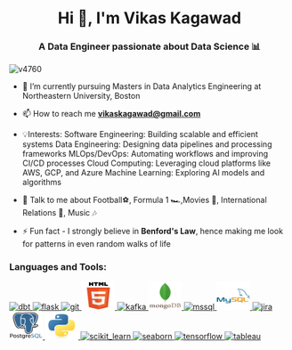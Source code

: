 <h1 align="center">Hi 👋, I'm Vikas Kagawad</h1>
<h3 align="center">A Data Engineer passionate about Data Science 📊</h3>

<p align="left"> <img src="https://komarev.com/ghpvc/?username=v4760&label=Profile%20views&color=0e75b6&style=flat" alt="v4760" /> </p>

- 🌱 I’m currently pursuing Masters in Data Analytics Engineering at Northeastern University, Boston

- 📫 How to reach me **vikaskagawad@gmail.com** 

- 💡Interests:
        Software Engineering: Building scalable and efficient systems
        Data Engineering: Designing data pipelines and processing frameworks
        MLOps/DevOps: Automating workflows and improving CI/CD processes
        Cloud Computing: Leveraging cloud platforms like AWS, GCP, and Azure
        Machine Learning: Exploring AI models and algorithms

- 💬 Talk to me about Football⚽️, Formula 1 🏎️,Movies 🎥, International Relations 📰, Music 🎶

- ⚡ Fun fact - I strongly believe in **Benford's Law**, hence making me look for patterns in even random walks of life

<h3 align="left">Languages and Tools:</h3>
<p align="left"> <a href="https://www.getdbt.com/" target="_blank" rel="noreferrer"> <img title= 'dbt' src="https://logowik.com/content/uploads/images/dbt5596.jpg" alt="dbt" width="60" height="50"/> </a><a href="https://flask.palletsprojects.com/" target="_blank" rel="noreferrer"> <img src="[https://www.vectorlogo.zone/logos/pocoo_flask/pocoo_flask-icon.svg](https://logowik.com/content/uploads/images/flask3998.jpg)" alt="flask" width="60" height="50"/> </a> <a href="https://git-scm.com/" target="_blank" rel="noreferrer"> <img src="https://www.vectorlogo.zone/logos/git-scm/git-scm-icon.svg" alt="git" width="60" height="50"/> </a> <a href="https://www.w3.org/html/" target="_blank" rel="noreferrer"> <img src="https://raw.githubusercontent.com/devicons/devicon/master/icons/html5/html5-original-wordmark.svg" alt="html5" width="60" height="50"/> </a> <a href="https://kafka.apache.org/" target="_blank" rel="noreferrer"> <img src="https://www.vectorlogo.zone/logos/apache_kafka/apache_kafka-icon.svg" alt="kafka" width="60" height="50"/> </a> <a href="https://www.mongodb.com/" target="_blank" rel="noreferrer"> <img src="https://raw.githubusercontent.com/devicons/devicon/master/icons/mongodb/mongodb-original-wordmark.svg" alt="mongodb" width="60" height="50"/> </a> <a href="https://www.microsoft.com/en-us/sql-server" target="_blank" rel="noreferrer"> <img src="https://www.svgrepo.com/show/303229/microsoft-sql-server-logo.svg" alt="mssql" width="60" height="50"/> </a> <a href="https://www.mysql.com/" target="_blank" rel="noreferrer"> <img src="https://raw.githubusercontent.com/devicons/devicon/master/icons/mysql/mysql-original-wordmark.svg" alt="mysql" width="60" height="50"/> </a> <a href="https://www.atlassian.com/software/jira" target="_blank" rel="noreferrer"> <img src="https://raw.githubusercontent.com/Thomas-George-T/Thomas-George-T/master/assets/jira.svg" alt="jira" width="60" height="50"/> </a> <a href="https://www.postgresql.org" target="_blank" rel="noreferrer"> <img src="https://raw.githubusercontent.com/devicons/devicon/master/icons/postgresql/postgresql-original-wordmark.svg" alt="postgresql" width="60" height="50"/> </a> <a href="https://www.python.org" target="_blank" rel="noreferrer"> <img src="https://raw.githubusercontent.com/devicons/devicon/master/icons/python/python-original.svg" alt="python" width="60" height="50"/> </a> <a href="https://scikit-learn.org/" target="_blank" rel="noreferrer"> <img src="https://upload.wikimedia.org/wikipedia/commons/0/05/Scikit_learn_logo_small.svg" alt="scikit_learn" width="60" height="50"/> </a> <a href="https://seaborn.pydata.org/" target="_blank" rel="noreferrer"> <img src="https://seaborn.pydata.org/_images/logo-mark-lightbg.svg" alt="seaborn" width="60" height="50"/> </a> <a href="https://www.tensorflow.org" target="_blank" rel="noreferrer"> <img src="https://www.vectorlogo.zone/logos/tensorflow/tensorflow-icon.svg" alt="tensorflow" width="60" height="50"/> </a><a href="https://www.tableau.com" target="_blank" rel="noreferrer"> <img src="https://raw.githubusercontent.com/Thomas-George-T/Thomas-George-T/master/assets/tableau.svg" alt="tableau" width="110" height="50"/> </a> </p>
